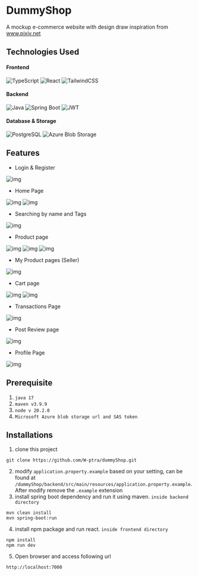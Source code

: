 # DummyShop

A mockup e-commerce website with design draw inspiration from www.pixiv.net

## Technologies Used

#### Frontend  
![TypeScript](https://img.shields.io/badge/typescript-%23007ACC.svg?style=for-the-badge&logo=typescript&logoColor=white) ![React](https://img.shields.io/badge/react-%2320232a.svg?style=for-the-badge&logo=react&logoColor=%2361DAFB) ![TailwindCSS](https://img.shields.io/badge/tailwindcss-%2338B2AC.svg?style=for-the-badge&logo=tailwind-css&logoColor=white)

#### Backend  
![Java](https://img.shields.io/badge/java-%23ED8B00.svg?style=for-the-badge&logo=java&logoColor=white)  ![Spring Boot](https://img.shields.io/badge/springboot-%236DB33F.svg?style=for-the-badge&logo=springboot&logoColor=white)  ![JWT](https://img.shields.io/badge/JWT-black?style=for-the-badge&logo=JSON%20web%20tokens&logoColor=white)


#### Database & Storage  
![PostgreSQL](https://img.shields.io/badge/postgresql-%23316192.svg?style=for-the-badge&logo=postgresql&logoColor=white)  ![Azure Blob Storage](https://img.shields.io/badge/Azure%20Blob%20Storage-0078D4?style=for-the-badge&logo=microsoft-azure&logoColor=white)

## Features
- Login & Register
  
![img](https://drive.google.com/uc?export=view&id=1Mj2wtwBB10APEXAds6wtzpaLZQpFl5wM) 
  
- Home Page
  
![img](https://drive.google.com/uc?export=view&id=1vaSq5t8Bvi4JB8A-_yVlS3p4C3HaMipm)
![img](https://drive.google.com/uc?export=view&id=1HmgQf3MTf3V9Hn62qTpPGjFGK-QuSZTX)
  
- Searching by name and Tags
  
![img](https://drive.google.com/uc?export=view&id=1d68elm_ma2WuBQJKRLLabyUlwN3Gc-a4)
  
- Product page
  
![img](https://drive.google.com/uc?export=view&id=1gfPk5n5BuYgjFRCmUlZfa_CaClV78Tks)
![img](https://drive.google.com/uc?export=view&id=1E0pBkgqhDCt4V0bX7YDKQQ5oOg27OdaY)
![img](https://drive.google.com/uc?export=view&id=1q8SJiU6kvHxqqmQtQvfAaaKv7UBgzhT1)
  
- My Product pages (Seller)
  
![img](https://drive.google.com/uc?export=view&id=1rzjr1XbwBNZbZG725lS3r8josdkWP3Ey)
  
- Cart page
  
![img](https://drive.google.com/uc?export=view&id=1_6Oe4coIb54LcnjB6osvvMyY4dyevFMR)
![img](https://drive.google.com/uc?export=view&id=1c7AM7mOC6yTXRDiPMwSExPDwsqvfyEqF)
  
- Transactions Page
  
![img](https://drive.google.com/uc?export=view&id=1t2LY76I3DYQTM1qZky6oEQfARcIqax9N)

- Post Review page

![img](https://drive.google.com/uc?export=view&id=1a9mw2DwO-w6HosGt7v3A7anUWZnmh4KZ)
  
- Profile Page
  
![img](https://drive.google.com/uc?export=view&id=1yX8M5O0XeVIwR6vX5qpi49WuLJCqtT3w)

## Prerequisite
1. ``java 17``
2. ``maven v3.9.9``
3. ``node v 20.2.0``
4. ``Microsoft Azure blob storage url and SAS token``

## Installations
1. clone this project
```
git clone https://github.com/W-ptra/dummyShop.git
```
2. modify ``application.property.example`` based on your setting, can be found at ``/dummyShop/backend/src/main/resources/application.property.example``. After modify remove the ``.example`` extension
3. install spring boot dependency and run it using maven. ``inside backend directory``
```
mvn clean install
mvn spring-boot:run
```
4. install npm package and run react. ``inside frontend directory``
```
npm install
npm run dev
```
5. Open browser and access following url
```
http://localhost:7000
```